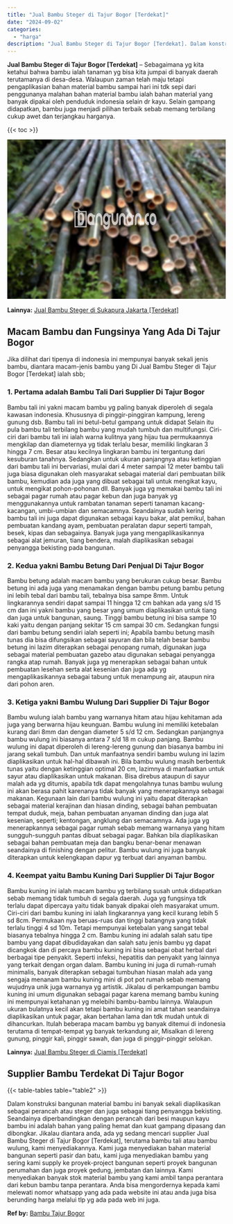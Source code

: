 ```yaml
---
title: "Jual Bambu Steger di Tajur Bogor [Terdekat]"
date: "2024-09-02"
categories: 
  - "harga"
description: "Jual Bambu Steger di Tajur Bogor [Terdekat]. Dalam konstruksi bangunan material bambu ini banyak sekali diaplikasikan sebagai perancah atau steger dan juga s..."
---
```


**Jual Bambu Steger di Tajur Bogor \[Terdekat\]** – Sebagaimana yg kita ketahui bahwa bambu ialah tanaman yg bisa kita jumpai di banyak daerah terutamanya di desa-desa. Walaupun zaman telah maju tetapi pengaplikasian bahan material bambu sampai hari ini tdk sepi dari penggunanya malahan bahan material bambu ialah bahan material yang banyak dipakai oleh penduduk indonesia selain dr kayu. Selain gampang didapatkan, bambu juga menjadi pilihan terbaik sebab memang terbilang cukup awet dan terjangkau harganya.

{{< toc >}}

![Jual Bambu Steger di Tajur Bogor [Terdekat]](/images/jual-bambu-tali-04.png)

**Lainnya:** [Jual Bambu Steger di Sukapura Jakarta \[Terdekat\]](https://bambu.bangunan.co/jual-bambu-steger-di-sukapura-jakarta-terdekat/)

## Macam Bambu dan Fungsinya Yang Ada Di Tajur Bogor

Jika dilihat dari tipenya di indonesia ini mempunyai banyak sekali jenis bambu, diantara macam-jenis bambu yang Di Jual Bambu Steger di Tajur Bogor \[Terdekat\] ialah sbb;

### 1\. Pertama adalah Bambu Tali Dari Supplier Di Tajur Bogor

Bambu tali ini yakni macam bambu yg paling banyak diperoleh di segala kawasan indonesia. Khususnya di pinggir-pinggiran kampung, lereng gunung dsb. Bambu tali ini betul-betul gampang untuk didapat Selain itu pula bambu tali terbilang bambu yang mudah tumbuh dan multifungsi. Ciri-ciri dari bambu tali ini ialah warna kulitnya yang hijau tua permukaannya mengkilap dan diameternya yg tidak terlalu besar, memiliki lingkaran 3 hingga 7 cm. Besar atau kecilnya lingkaran bambu ini tergantung dari kesuburan tanahnya. Sedangkan untuk ukuran panjangnya atau ketinggian dari bambu tali ini bervariasi, mulai dari 4 meter sampai 12 meter bambu tali juga biasa digunakan oleh masyarakat sebagai material dari pembuatan bilik bambu, kemudian ada juga yang dibuat sebagai tali untuk mengikat kayu, untuk mengikat pohon-pohonan dll. Banyak juga yg memakai bambu tali ini sebagai pagar rumah atau pagar kebun dan juga banyak yg menggunakannya untuk rambatan tanaman seperti tanaman kacang-kacangan, umbi-umbian dan semacamnya. Seandainya sudah kering bambu tali ini juga dapat digunakan sebagai kayu bakar, alat pemikul, bahan pembuatan kandang ayam, pembuatan peralatan dapur seperti tampah, besek, kipas dan sebagainya. Banyak juga yang mengaplikasikannya sebagai alat jemuran, tiang bendera, malah diaplikasikan sebagai penyangga bekisting pada bangunan.

### 2\. Kedua yakni Bambu Betung Dari Penjual Di Tajur Bogor

Bambu betung adalah macam bambu yang berukuran cukup besar. Bambu betung ini ada juga yang menamakan dengan bambu petung bambu petung ini lebih tebal dari bambu tali, tebalnya bisa sampe 8mm. Untuk lingkarannya sendiri dapat sampai 11 hingga 12 cm bahkan ada yang s/d 15 cm dan ini yakni bambu yang besar yang umum diaplikasikan untuk tiang dan juga untuk bangunan, saung. Tinggi bambu betung ini bisa sampe 10 kaki yaitu dengan panjang sekitar 15 cm sampai 30 cm. Sedangkan fungsi dari bambu betung sendiri ialah seperti ini; Apabila bambu betung masih tunas dia bisa difungsikan sebagai sayuran dan bila telah besar bambu betung ini lazim diterapkan sebagai penopang rumah, digunakan juga sebagai material pembuatan gazebo atau digunakan sebagai penyangga rangka atap rumah. Banyak juga yg menerapkan sebagai bahan untuk pembuatan lesehan serta alat kesenian dan juga ada yg mengaplikasikannya sebagai tabung untuk menampung air, ataupun nira dari pohon aren.

### 3\. Ketiga yakni Bambu Wulung Dari Supplier Di Tajur Bogor

Bambu wulung ialah bambu yang warnanya hitam atau hijau kehitaman ada juga yang berwarna hijau keunguan. Bambu wulung ini memiliki ketebalan kurang dari 8mm dan dengan diameter 5 s/d 12 cm. Sedangkan panjangnya bambu wulung ini biasanya antara 7 s/d 18 m cukup panjang. Bambu wulung ini dapat diperoleh di lereng-lereng gunung dan biasanya bambu ini jarang sekali tumbuh. Dan untuk manfaatnya sendiri bambu wulung ini lazim diaplikasikan untuk hal-hal dibawah ini. Bila bambu wulung masih berbentuk tunas yaitu dengan ketinggian optimal 20 cm, lazimnya di manfaatkan untuk sayur atau diaplikasikan untuk makanan. Bisa direbus ataupun di sayur malah ada yg ditumis, apabila tdk dapat mengolahnya tunas bambu wulung ini akan berasa pahit karenanya tidak banyak yang menerapkannya sebagai makanan. Kegunaan lain dari bambu wulung ini yaitu dapat diterapkan sebagai material kerajinan dan hiasan dinding, sebagai bahan pembuatan tempat duduk, meja, bahan pembuatan anyaman dinding dan juga alat kesenian, seperti; kentongan, angklung dan semacamnya. Ada juga yg menerapkannya sebagai pagar rumah sebab memang warnanya yang hitam sungguh-sungguh pantas dibuat sebagai pagar. Bahkan bila diaplikasikan sebagai bahan pembuatan meja dan bangku benar-benar menawan seandainya di finishing dengan pelitur. Bambu wulung ini juga banyak diterapkan untuk kelengkapan dapur yg terbuat dari anyaman bambu.

### 4\. Keempat yaitu Bambu Kuning Dari Supplier Di Tajur Bogor

Bambu kuning ini ialah macam bambu yg terbilang susah untuk didapatkan sebab memang tidak tumbuh di segala daerah. Juga yg fungsinya tdk terlalu dapat dipercaya yaitu tidak banyak dipakai oleh masyarakat umum. Ciri-ciri dari bambu kuning ini ialah lingkarannya yang kecil kurang lebih 5 sd 8cm. Permukaan nya beruas-ruas dan tinggi batangnya yang tidak terlalu tinggi 4 sd 10m. Tetapi mempunyai ketebalan yang sangat tebal biasanya tebalnya hingga 2 cm. Bambu kuning ini adalah salah satu tipe bambu yang dapat dibudidayakan dan salah satu jenis bambu yg dapat dicangkok dan di percaya bambu kuning ini bisa sebagai obat herbal dari berbagai tipe penyakit. Seperti infeksi, hepatitis dan penyakit yang lainnya yang terkait dengan organ dalam. Bambu kuning ini juga di rumah-rumah minimalis, banyak diterapkan sebagai tumbuhan hiasan malah ada yang sengaja menanam bambu kuning mini di pot pot rumah sebab memang wujudnya unik juga warnanya yg artistik. Jikalau di perkampungan bambu kuning ini umum digunakan sebagai pagar karena memang bambu kuning ini mempunyai ketahanan yg melebihi bambu-bambu lainnya. Walaupun ukuran bulatnya kecil akan tetapi bambu kuning ini amat tahan seandainya diaplikasikan untuk pagar, akan bertahan lama dan tdk mudah untuk di dihancurkan. Itulah beberapa macam bambu yg banyak ditemui di indonesia terutama di tempat-tempat yg banyak terkandung air, Misalkan di lereng gunung, pinggir kali, pinggir sawah, dan juga di pinggir-pinggir selokan.

**Lainnya:** [Jual Bambu Steger di Ciamis \[Terdekat\]](https://bambu.bangunan.co/jual-bambu-steger-di-ciamis-terdekat/)

## Supplier Bambu Terdekat Di Tajur Bogor

{{< table-tables table="table2" >}}

Dalam konstruksi bangunan material bambu ini banyak sekali diaplikasikan sebagai perancah atau steger dan juga sebagai tiang penyangga bekisting. Seandainya diperbandingkan dengan perancah dari besi maupun kayu bambu ini adalah bahan yang paling hemat dan kuat gampang dipasang dan dibongkar. Jikalau diantara anda, ada yg sedang mencari supplier Jual Bambu Steger di Tajur Bogor \[Terdekat\], terutama bambu tali atau bambu wulung, kami menyediakannya. Kami juga menyediakan bahan material bangunan seperti pasir dan batu, kami juga menyediakan bambu yang sering kami supply ke proyek-project bangunan seperti proyek bangunan perumahan dan juga proyek gedung, jembatan dan lainnya. Kami menyediakan banyak stok material bambu yang kami ambil tanpa perantara dari kebun bambu tanpa perantara. Anda bisa mengordernya kepada kami melewati nomor whatsapp yang ada pada website ini atau anda juga bisa berunding harga melalui tlp yg ada pada web ini juga.

**Ref by:** [Bambu Tajur Bogor](https://id.wikipedia.org/wiki/Bambu)
